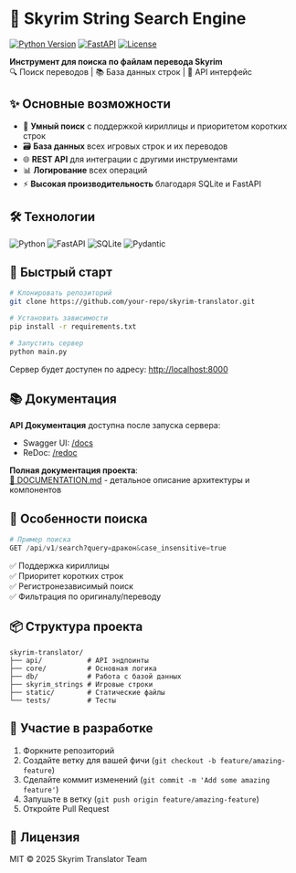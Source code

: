 # 🏰 Skyrim String Search Engine
[![Python Version](https://img.shields.io/badge/python-3.9+-blue.svg)](https://www.python.org/)
[![FastAPI](https://img.shields.io/badge/FastAPI-0.68+-green.svg)](https://fastapi.tiangolo.com/)
[![License](https://img.shields.io/badge/license-MIT-orange.svg)](https://opensource.org/licenses/MIT)

**Инструмент для поиска по файлам перевода Skyrim**  
🔍 Поиск переводов | 📚 База данных строк | 🚀 API интерфейс

## ✨ Основные возможности

- 🔎 **Умный поиск** с поддержкой кириллицы и приоритетом коротких строк
- 🗃️ **База данных** всех игровых строк и их переводов
- 🌐 **REST API** для интеграции с другими инструментами
- 📊 **Логирование** всех операций
- ⚡ **Высокая производительность** благодаря SQLite и FastAPI

## 🛠 Технологии

![Python](https://img.shields.io/badge/-Python-3776AB?logo=python&logoColor=white)
![FastAPI](https://img.shields.io/badge/-FastAPI-009688?logo=fastapi&logoColor=white)
![SQLite](https://img.shields.io/badge/-SQLite-003B57?logo=sqlite&logoColor=white)
![Pydantic](https://img.shields.io/badge/-Pydantic-920000?logo=pydantic&logoColor=white)

## 🚀 Быстрый старт

```bash
# Клонировать репозиторий
git clone https://github.com/your-repo/skyrim-translator.git

# Установить зависимости
pip install -r requirements.txt

# Запустить сервер
python main.py
```

Сервер будет доступен по адресу: [http://localhost:8000](http://localhost:8000)

## 📚 Документация

**API Документация** доступна после запуска сервера:
- Swagger UI: [/docs](http://localhost:8000/docs)
- ReDoc: [/redoc](http://localhost:8000/redoc)

**Полная документация проекта**:  
[📄 DOCUMENTATION.md](DOCUMENTATION.md) - детальное описание архитектуры и компонентов

## 🎯 Особенности поиска

```python
# Пример поиска
GET /api/v1/search?query=дракон&case_insensitive=true
```

✅ Поддержка кириллицы  
✅ Приоритет коротких строк  
✅ Регистронезависимый поиск  
✅ Фильтрация по оригиналу/переводу

## 📦 Структура проекта

```
skyrim-translator/
├── api/           # API эндпоинты
├── core/          # Основная логика
├── db/            # Работа с базой данных
├── skyrim_strings # Игровые строки
├── static/        # Статические файлы
└── tests/         # Тесты
```

## 🤝 Участие в разработке

1. Форкните репозиторий
2. Создайте ветку для вашей фичи (`git checkout -b feature/amazing-feature`)
3. Сделайте коммит изменений (`git commit -m 'Add some amazing feature'`)
4. Запушьте в ветку (`git push origin feature/amazing-feature`)
5. Откройте Pull Request

## 📜 Лицензия

MIT © 2025 Skyrim Translator Team
